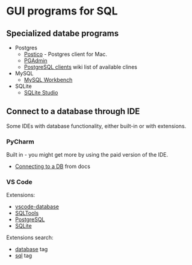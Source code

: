 # GUI programs for SQL


## Specialized databe programs

- Postgres
    - [Postico](https://eggerapps.at/postico/) - Postgres client for Mac.
    - [PGAdmin](https://www.pgadmin.org/)
    - [PostgreSQL clients](https://wiki.postgresql.org/wiki/PostgreSQL_Clients) wiki list of available clines
- MySQL
    - [MySQL Workbench](https://www.mysql.com/products/workbench/)
- SQLite
    - [SQLite Studio](https://sqlitestudio.pl/index.rvt)


## Connect to a database through IDE

Some IDEs with database functionality, either built-in or with extensions.


### PyCharm

Built in - you might get more by using the paid version of the IDE.

- [Connecting to a DB](https://www.jetbrains.com/help/pycharm/connecting-to-a-database.html) from docs

### VS Code

Extensions:

- [vscode-database](https://marketplace.visualstudio.com/items?itemName=bajdzis.vscode-database)
- [SQLTools](https://marketplace.visualstudio.com/items?itemName=mtxr.sqltools)
- [PostgreSQL](https://marketplace.visualstudio.com/items?itemName=ms-ossdata.vscode-postgresql)
- [SQLite](https://marketplace.visualstudio.com/items?itemName=alexcvzz.vscode-sqlite)

Extensions search:

- [database](https://marketplace.visualstudio.com/search?term=tag%3Adatabase&target=VSCode&category=All%20categories&sortBy=Relevance) tag
- [sql](https://marketplace.visualstudio.com/search?term=tag%3Asql&target=VSCode&category=All%20categories&sortBy=Rating) tag
